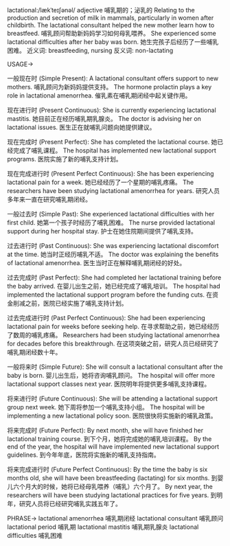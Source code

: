 lactational:/lækˈteɪʃənəl/
adjective
哺乳期的；泌乳的
Relating to the production and secretion of milk in mammals, particularly in women after childbirth.
The lactational consultant helped the new mother learn how to breastfeed. 哺乳顾问帮助新妈妈学习如何母乳喂养。
She experienced some lactational difficulties after her baby was born.  她生完孩子后经历了一些哺乳困难。
近义词: breastfeeding, nursing
反义词: non-lactating


USAGE->

一般现在时 (Simple Present):
A lactational consultant offers support to new mothers. 哺乳顾问为新妈妈提供支持。
The hormone prolactin plays a key role in lactational amenorrhea. 催乳素在哺乳期闭经中起关键作用。


现在进行时 (Present Continuous):
She is currently experiencing lactational mastitis. 她目前正在经历哺乳期乳腺炎。
The doctor is advising her on lactational issues. 医生正在就哺乳问题向她提供建议。


现在完成时 (Present Perfect):
She has completed the lactational course. 她已经完成了哺乳课程。
The hospital has implemented new lactational support programs. 医院实施了新的哺乳支持计划。


现在完成进行时 (Present Perfect Continuous):
She has been experiencing lactational pain for a week. 她已经经历了一个星期的哺乳疼痛。
The researchers have been studying lactational amenorrhea for years. 研究人员多年来一直在研究哺乳期闭经。


一般过去时 (Simple Past):
She experienced lactational difficulties with her first child. 她第一个孩子时经历了哺乳困难。
The nurse provided lactational support during her hospital stay.  护士在她住院期间提供了哺乳支持。


过去进行时 (Past Continuous):
She was experiencing lactational discomfort at the time. 她当时正经历哺乳不适。
The doctor was explaining the benefits of lactational amenorrhea. 医生当时正在解释哺乳期闭经的好处。


过去完成时 (Past Perfect):
She had completed her lactational training before the baby arrived. 在婴儿出生之前，她已经完成了哺乳培训。
The hospital had implemented the lactational support program before the funding cuts. 在资金削减之前，医院已经实施了哺乳支持计划。


过去完成进行时 (Past Perfect Continuous):
She had been experiencing lactational pain for weeks before seeking help. 在寻求帮助之前，她已经经历了数周的哺乳疼痛。
Researchers had been studying lactational amenorrhea for decades before this breakthrough. 在这项突破之前，研究人员已经研究了哺乳期闭经数十年。


一般将来时 (Simple Future):
She will consult a lactational consultant after the baby is born.  婴儿出生后，她将咨询哺乳顾问。
The hospital will offer more lactational support classes next year. 医院明年将提供更多哺乳支持课程。


将来进行时 (Future Continuous):
She will be attending a lactational support group next week. 她下周将参加一个哺乳支持小组。
The hospital will be implementing a new lactational policy soon. 医院很快将实施新的哺乳政策。


将来完成时 (Future Perfect):
By next month, she will have finished her lactational training course. 到下个月，她将完成她的哺乳培训课程。
By the end of the year, the hospital will have implemented new lactational support guidelines. 到今年年底，医院将实施新的哺乳支持指南。


将来完成进行时 (Future Perfect Continuous):
By the time the baby is six months old, she will have been breastfeeding (lactating) for six months.  到婴儿六个月大的时候，她将已经母乳喂养（哺乳）六个月了。
By next year, the researchers will have been studying lactational practices for five years. 到明年，研究人员将已经研究哺乳实践五年了。



PHRASE->
lactational amenorrhea  哺乳期闭经
lactational consultant 哺乳顾问
lactational period 哺乳期
lactational mastitis 哺乳期乳腺炎
lactational difficulties 哺乳困难
